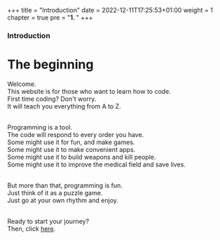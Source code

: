 +++
title = "Introduction"
date = 2022-12-11T17:25:53+01:00
weight = 1
chapter = true
pre = "<b>1. </b>"
+++

### Introduction

# The beginning

Welcome.\
This website is for those who want to learn how to code.\
First time coding? Don't worry.\
It will teach you everything from A to Z.

\
Programming is a tool.\
The code will respond to every order you have.\
Some might use it for fun, and make games.\
Some might use it to make convenient apps.\
Some might use it to build weapons and kill people.\
Some might use it to improve the medical field and save lives.

\
But more than that, programming is fun.\
Just think of it as a puzzle game.\
Just go at your own rhythm and enjoy.

\
Ready to start your journey?\
Then, click [here](languages/).
 